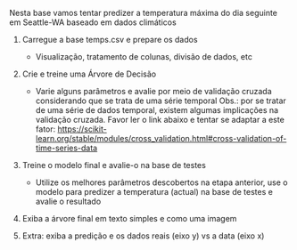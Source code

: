 Nesta base vamos tentar predizer a temperatura máxima do dia seguinte em Seattle-WA baseado em dados climáticos
1. Carregue a base temps.csv e prepare os dados
    * Visualização, tratamento de colunas, divisão de dados, etc

2. Crie e treine uma Árvore de Decisão
    * Varie alguns parâmetros e avalie por meio de validação cruzada considerando que se trata de uma série temporal 
    Obs.: por se tratar de uma série de dados temporal, existem algumas implicações na validação cruzada.
    Favor ler o link abaixo e tentar se adaptar a este fator:
    https://scikit-learn.org/stable/modules/cross_validation.html#cross-validation-of-time-series-data

3. Treine o modelo final e avalie-o na base de testes
    * Utilize os melhores parâmetros descobertos na etapa anterior, use o modelo para predizer a temperatura (actual) na base de testes e avalie o resultado

4. Exiba a árvore final em texto simples e como uma imagem

5. Extra: exiba a predição e os dados reais (eixo y) vs a data (eixo x)